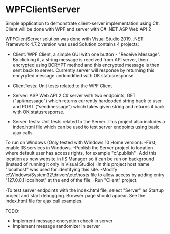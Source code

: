 # WPFClientServer

Simple application to demonstrate client-server implementation using C#.
Client will be done with WPF and server with C# .NET ASP Web API 2

WPFClientServer solution was done with Visual Studio 2019. .NET Framework 4.7.2 version was used
Solution contains 4 projects:
- Client: WPF Client, a simple GUI with one button - "Receive Message". By clicking it, a string message is received from API server, then encrypted using BCRYPT method and this encrypted message is then sent back to server. Currently server will response by returning this encyrpted message undomdified with OK statusresponse. 
- ClientTests: Unit tests related to the WPF Client

- Server: ASP Web API 2 C# server with two endpoints, GET ("api/message") which returns currently hardcoded string back to user and POST ("sendmessage") which takes given string and returns it back with OK statusresponse.
- Server.Tests: Unit tests related to the Server. This project also includes a index.html file which can be used to test server endpoints using basic ajax calls. 

To run on Windows (Only tested with Windows 10 Home version):
-First, enable IIS services in Windows.
-Publish the Server project to location where default user has access rights, for example "c:\publish"
-Add this location as new website in IIS Manager so it can be run on background (instead of running it only in Visual Studio)
-In this project host name "localhost" was used for identifying this site.
-Modify c:\Windows\System32\drivers\etc\hosts file to allow access by adding entry "127.0.0.1 localhost" at the end of the file.
-Run "Client" project.

-To test server endpoints with the index.html file, select "Server" as Startup project and start debugging. Browser page should appear. See the index.html file for ajax call examples.

TODO:
- Implement message encryption check in server
- Implement message randomizer in server
